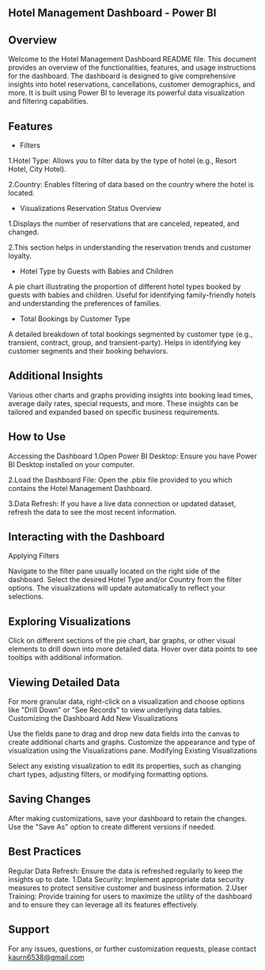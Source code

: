 ## Hotel Management Dashboard - Power BI
## Overview
Welcome to the Hotel Management Dashboard README file. This document provides an overview of the functionalities, features, and usage instructions for the dashboard. The dashboard is designed to give comprehensive insights into hotel reservations, cancellations, customer demographics, and more. It is built using Power BI to leverage its powerful data visualization and filtering capabilities.

## Features
*    Filters
  
1.Hotel Type: Allows you to filter data by the type of hotel (e.g., Resort Hotel, City Hotel).

2.Country: Enables filtering of data based on the country where the hotel is located.

*    Visualizations
Reservation Status Overview

1.Displays the number of reservations that are canceled, repeated, and changed.

2.This section helps in understanding the reservation trends and customer loyalty.

*    Hotel Type by Guests with Babies and Children

A pie chart illustrating the proportion of different hotel types booked by guests with babies and children.
Useful for identifying family-friendly hotels and understanding the preferences of families.

*    Total Bookings by Customer Type

A detailed breakdown of total bookings segmented by customer type (e.g., transient, contract, group, and transient-party).
Helps in identifying key customer segments and their booking behaviors.

## Additional Insights

Various other charts and graphs providing insights into booking lead times, average daily rates, special requests, and more.
These insights can be tailored and expanded based on specific business requirements.

## How to Use
Accessing the Dashboard
1.Open Power BI Desktop: Ensure you have Power BI Desktop installed on your computer.

2.Load the Dashboard File: Open the .pbix file provided to you which contains the Hotel Management Dashboard.

3.Data Refresh: If you have a live data connection or updated dataset, refresh the data to see the most recent information.

## Interacting with the Dashboard
Applying Filters

Navigate to the filter pane usually located on the right side of the dashboard.
Select the desired Hotel Type and/or Country from the filter options. The visualizations will update automatically to reflect your selections.

## Exploring Visualizations

Click on different sections of the pie chart, bar graphs, or other visual elements to drill down into more detailed data.
Hover over data points to see tooltips with additional information.

## Viewing Detailed Data

For more granular data, right-click on a visualization and choose options like "Drill Down" or "See Records" to view underlying data tables.
Customizing the Dashboard
Add New Visualizations

Use the fields pane to drag and drop new data fields into the canvas to create additional charts and graphs.
Customize the appearance and type of visualization using the Visualizations pane.
Modifying Existing Visualizations

Select any existing visualization to edit its properties, such as changing chart types, adjusting filters, or modifying formatting options.

## Saving Changes

After making customizations, save your dashboard to retain the changes. Use the "Save As" option to create different versions if needed.

## Best Practices
Regular Data Refresh: Ensure the data is refreshed regularly to keep the insights up to date.
1.Data Security: Implement appropriate data security measures to protect sensitive customer and business information.
2.User Training: Provide training for users to maximize the utility of the dashboard and to ensure they can leverage all its features effectively.

## Support
For any issues, questions, or further customization requests, please contact kaurn6538@gmail.com
